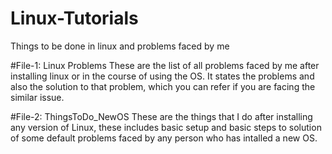 # Linux-Tutorials

Things to be done in linux and problems faced by me

#File-1: Linux Problems
These are the list of all problems faced by me after installing linux or in the course of using the OS. It states the problems and also the solution to that problem, which you can refer if you are facing the similar issue.

#File-2: ThingsToDo_NewOS
These are the things that I do after installing any version of Linux, these includes basic setup and basic steps to solution of some default problems faced by any person who has intalled a new OS.
